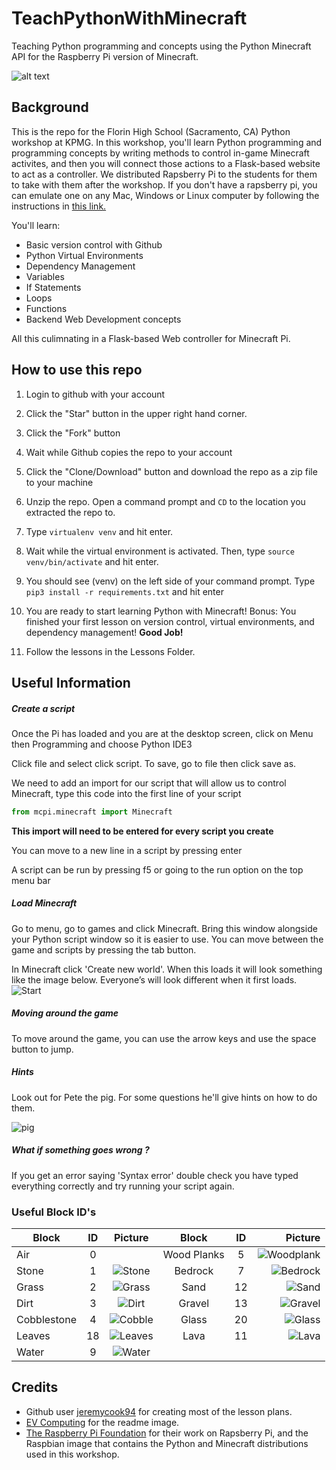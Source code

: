 # TeachPythonWithMinecraft
Teaching Python programming and concepts using the Python Minecraft API for the Raspberry Pi version of Minecraft. 

![alt text](https://www.evcomputing.com/wp-content/uploads/2016/05/minecraft-python.png)

## Background
This is the repo for the Florin High School (Sacramento, CA) Python workshop at KPMG. In this workshop, you'll learn Python programming and programming concepts by writing methods to control in-game Minecraft activites, and then you will connect those actions to a Flask-based website to act as a controller. We distributed Rapsberry Pi to the students for them to take with them after the workshop. If you don't have a rapsberry pi, you can emulate one on any Mac, Windows or Linux computer by following the instructions in [this link.](https://azeria-labs.com/emulate-raspberry-pi-with-qemu/)

You'll learn: 

- Basic version control with Github
- Python Virtual Environments 
- Dependency Management 
- Variables
- If Statements
- Loops
- Functions
- Backend Web Development concepts 

All this culimnating in a Flask-based Web controller for Minecraft Pi.

## How to use this repo 
1. Login to github with your account 

2. Click the "Star" button in the upper right hand corner.

3. Click the "Fork" button

4. Wait while Github copies the repo to your account 

5. Click the "Clone/Download" button and download the repo as a zip file to your machine 

6. Unzip the repo. Open a command prompt and `CD` to the location you extracted the repo to. 

7. Type `virtualenv venv` and hit enter. 

8. Wait while the virtual environment is activated. Then, type `source venv/bin/activate` and hit enter. 

9. You should see (venv) on the left side of your command prompt. Type `pip3 install -r requirements.txt` and hit enter 

10. You are ready to start learning Python with Minecraft! Bonus: You finished your first lesson on version control, virtual environments, and dependency management! __Good Job!__

11. Follow the lessons in the Lessons Folder.

## Useful Information

##### Create a script

Once the Pi has loaded and you are at the desktop screen, click on 
Menu then Programming and choose Python IDE3

Click file and select click script. To save, go to file then click save as.

We need to add an import for our script that will allow us to control Minecraft, type this code into the first line of your script

```python
from mcpi.minecraft import Minecraft 
```
**This import will need to be entered for every script you create**

You can move to a new line in a script by pressing enter

A script can be run by pressing f5 or going to the run option on the top menu bar

##### Load Minecraft 
Go to menu, go to games and click Minecraft. Bring this window alongside your Python script window so it is easier to use. You can move between the game and scripts by pressing the tab button.

In Minecraft click 'Create new world'. When this loads it will look something like the image below. Everyone’s will look different when it first loads. 
![Start](http://s8.postimg.org/8prlw8b1h/start.png)

##### Moving around the game

To move around the game, you can use the arrow keys and use the space button to jump. 

##### Hints

Look out for Pete the pig. For some questions he'll give hints on how to do them.

![pig](http://i.imgur.com/de99x5z.gif)

##### What if something goes wrong ?

If you get an error saying 'Syntax error' double check you have typed everything correctly and try running your script again.


### Useful Block ID's

|Block      |ID         | Picture  | Block  |ID | Picture
| ------------- |:-------------:|:-----:|:--------:|:---------:|------:|
| Air   | 0 |  |Wood Planks|5|![Woodplank](http://s2.postimg.org/5jw81562d/Oak_Wood_Planks.png)
| Stone      | 1      |   ![Stone](http://s16.postimg.org/8dg24cetd/Stone.png) |Bedrock|7|![Bedrock](http://s11.postimg.org/lkdwx47gf/Bedrock.png)
| Grass | 2      |  ![Grass](http://s23.postimg.org/ubtw3m0nb/Grass.png) |Sand|12|![Sand](http://s21.postimg.org/tkun3jj03/Sand.png)
|Dirt | 3| ![Dirt](http://s24.postimg.org/deit4k2ht/dirt.png)|Gravel|13|![Gravel](http://s17.postimg.org/fj8gcdvp7/Gravel_Pre_12w21a.png)
|Cobblestone| 4| ![Cobble](http://s13.postimg.org/uey7u78s3/Cobblestone.png)|Glass|20|![Glass](http://s14.postimg.org/ig3w5w3m5/Glass.png)
|Leaves|18|![Leaves](https://d1u5p3l4wpay3k.cloudfront.net/minecraft_gamepedia/1/1b/Oak_Leaves_%28Fast%29.png?version=cae729b4eb84205cb2b67c27863a57f2)|Lava|11|![Lava](https://d1u5p3l4wpay3k.cloudfront.net/minecraft_gamepedia/0/0b/LavaMCPE.png?version=df7b9e8437727bf5043cd5b3b474d0f1)
|Water|9|![Water](https://d1u5p3l4wpay3k.cloudfront.net/minecraft_gamepedia/9/9d/Water.png)

## Credits

- Github user [jeremycook94](https://github.com/jeremycook94/Project) for creating most of the lesson plans.
- [EV Computing](https://www.evcomputing.com/classdescriptions/minecraft-programming-with-python) for the readme image.
- [The Raspberry Pi Foundation](https://projects.raspberrypi.org/en/projects/getting-started-with-minecraft-pi) for their work on     Rapsberry Pi, and the Raspbian image that contains the Python and Minecraft distributions used in this workshop.

